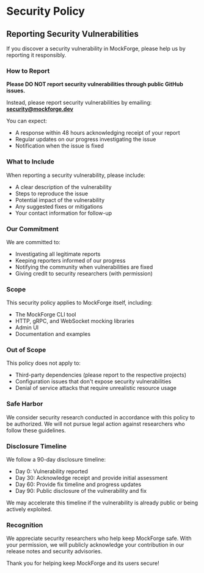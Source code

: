 # Security Policy

## Reporting Security Vulnerabilities

If you discover a security vulnerability in MockForge, please help us by reporting it responsibly.

### How to Report

**Please DO NOT report security vulnerabilities through public GitHub issues.**

Instead, please report security vulnerabilities by emailing:
**<security@mockforge.dev>**

You can expect:

- A response within 48 hours acknowledging receipt of your report
- Regular updates on our progress investigating the issue
- Notification when the issue is fixed

### What to Include

When reporting a security vulnerability, please include:

- A clear description of the vulnerability
- Steps to reproduce the issue
- Potential impact of the vulnerability
- Any suggested fixes or mitigations
- Your contact information for follow-up

### Our Commitment

We are committed to:

- Investigating all legitimate reports
- Keeping reporters informed of our progress
- Notifying the community when vulnerabilities are fixed
- Giving credit to security researchers (with permission)

### Scope

This security policy applies to MockForge itself, including:

- The MockForge CLI tool
- HTTP, gRPC, and WebSocket mocking libraries
- Admin UI
- Documentation and examples

### Out of Scope

This policy does not apply to:

- Third-party dependencies (please report to the respective projects)
- Configuration issues that don't expose security vulnerabilities
- Denial of service attacks that require unrealistic resource usage

### Safe Harbor

We consider security research conducted in accordance with this policy to be authorized. We will not pursue legal action against researchers who follow these guidelines.

### Disclosure Timeline

We follow a 90-day disclosure timeline:

- Day 0: Vulnerability reported
- Day 30: Acknowledge receipt and provide initial assessment
- Day 60: Provide fix timeline and progress updates
- Day 90: Public disclosure of the vulnerability and fix

We may accelerate this timeline if the vulnerability is already public or being actively exploited.

### Recognition

We appreciate security researchers who help keep MockForge safe. With your permission, we will publicly acknowledge your contribution in our release notes and security advisories.

Thank you for helping keep MockForge and its users secure!

